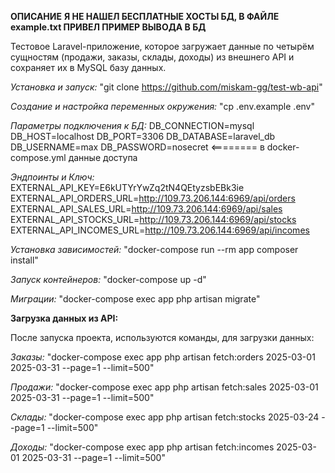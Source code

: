 **ОПИСАНИЕ**
**Я НЕ НАШЕЛ БЕСПЛАТНЫЕ ХОСТЫ БД, В ФАЙЛЕ example.txt ПРИВЕЛ ПРИМЕР ВЫВОДА В БД**

Тестовое Laravel-приложение, которое загружает данные по четырём сущностям (продажи, заказы, склады, доходы) из внешнего API и сохраняет их в MySQL базу данных.


*Установка и запуск:*
"git clone https://github.com/miskam-gg/test-wb-api"

*Создание и настройка переменных окружения:*
"cp .env.example .env"

*Параметры подключения к БД:*
DB_CONNECTION=mysql
DB_HOST=localhost
DB_PORT=3306
DB_DATABASE=laravel_db
DB_USERNAME=max
DB_PASSWORD=nosecret   <======== в docker-compose.yml данные доступа

*Эндпоинты и Ключ:*
EXTERNAL_API_KEY=E6kUTYrYwZq2tN4QEtyzsbEBk3ie
EXTERNAL_API_ORDERS_URL=http://109.73.206.144:6969/api/orders
EXTERNAL_API_SALES_URL=http://109.73.206.144:6969/api/sales
EXTERNAL_API_STOCKS_URL=http://109.73.206.144:6969/api/stocks
EXTERNAL_API_INCOMES_URL=http://109.73.206.144:6969/api/incomes

*Установка зависимостей:*
"docker-compose run --rm app composer install"

*Запуск контейнеров:*
"docker-compose up -d"

*Миграции:*
"docker-compose exec app php artisan migrate"


**Загрузка данных из API:**

После запуска проекта, используются команды, для загрузки данных:

*Заказы:*
"docker-compose exec app php artisan fetch:orders 2025-03-01 2025-03-31 --page=1 --limit=500"

*Продажи:*
"docker-compose exec app php artisan fetch:sales 2025-03-01 2025-03-31 --page=1 --limit=500"

*Склады:*
"docker-compose exec app php artisan fetch:stocks 2025-03-24 --page=1 --limit=500"

*Доходы:*
"docker-compose exec app php artisan fetch:incomes 2025-03-01 2025-03-31 --page=1 --limit=500"
